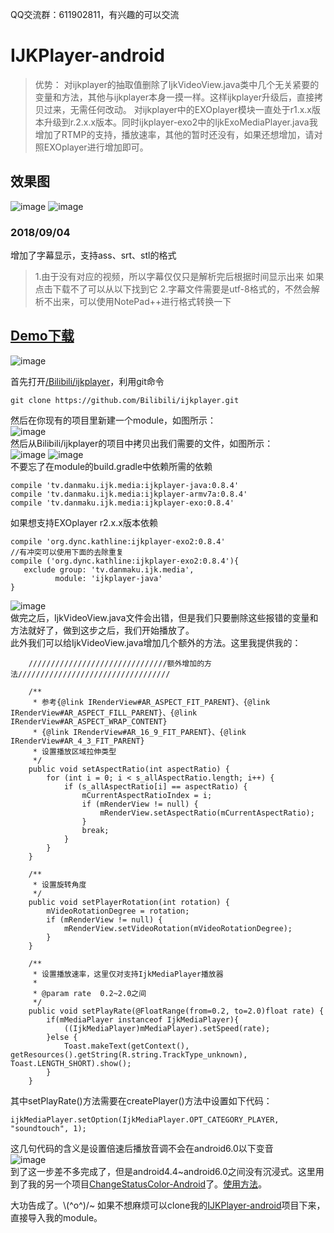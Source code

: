 QQ交流群：611902811，有兴趣的可以交流
# IJKPlayer-android
> 优势： 对ijkplayer的抽取值删除了IjkVideoView.java类中几个无关紧要的变量和方法，其他与ijkplayer本身一摸一样。这样ijkplayer升级后，直接拷贝过来，无需任何改动。
  对ijkplayer中的EXOplayer模块一直处于r1.x.x版本升级到r.2.x.x版本。同时ijkplayer-exo2中的IjkExoMediaPlayer.java我增加了RTMP的支持，播放速率，其他的暂时还没有，如果还想增加，请对照EXOplayer进行增加即可。
## 效果图
![image](https://raw.githubusercontent.com/DyncKathline/IJKPlayer-android/master/screenshot/GIF.gif)
![image](https://raw.githubusercontent.com/DyncKathline/IJKPlayer-android/master/screenshot/GIF1.gif)
### 2018/09/04
增加了字幕显示，支持ass、srt、stl的格式
> 1.由于没有对应的视频，所以字幕仅仅只是解析完后根据时间显示出来
如果点击下载不了可以从以下找到它
> 2.字幕文件需要是utf-8格式的，不然会解析不出来，可以使用NotePad++进行格式转换一下
## [Demo下载](https://raw.githubusercontent.com/DyncKathline/IJKPlayer-android/master/screenshot/app-debug.apk)
![image](https://raw.githubusercontent.com/DyncKathline/Blog/master/android/%E6%90%9C%E7%8B%97%E6%88%AA%E5%9B%BE20171013113817.png)  

首先打开[/Bilibili/ijkplayer](https://github.com/Bilibili/ijkplayer)，利用git命令
```
git clone https://github.com/Bilibili/ijkplayer.git
```
然后在你现有的项目里新建一个module，如图所示：  
![image](https://raw.githubusercontent.com/DyncKathline/Blog/master/android/%E6%90%9C%E7%8B%97%E6%88%AA%E5%9B%BE20170920160946.png)  
然后从Bilibili/ijkplayer的项目中拷贝出我们需要的文件，如图所示：  
![image](https://raw.githubusercontent.com/DyncKathline/Blog/master/android/%E6%90%9C%E7%8B%97%E6%88%AA%E5%9B%BE20170920160642.png)
![image](https://raw.githubusercontent.com/DyncKathline/Blog/master/android/%E6%90%9C%E7%8B%97%E6%88%AA%E5%9B%BE20170920160745.png)    
不要忘了在module的build.gradle中依赖所需的依赖  
```
compile 'tv.danmaku.ijk.media:ijkplayer-java:0.8.4'
compile 'tv.danmaku.ijk.media:ijkplayer-armv7a:0.8.4'
compile 'tv.danmaku.ijk.media:ijkplayer-exo:0.8.4'
```
如果想支持EXOplayer r2.x.x版本依赖
```
compile 'org.dync.kathline:ijkplayer-exo2:0.8.4'
//有冲突可以使用下面的去除重复
compile ('org.dync.kathline:ijkplayer-exo2:0.8.4'){
   exclude group: 'tv.danmaku.ijk.media',
          module: 'ijkplayer-java'
}
```
![image](https://raw.githubusercontent.com/DyncKathline/Blog/master/android/%E6%90%9C%E7%8B%97%E6%88%AA%E5%9B%BE20170920162026.png)  
做完之后，IjkVideoView.java文件会出错，但是我们只要删除这些报错的变量和方法就好了，做到这步之后，我们开始播放了。  
此外我们可以给IjkVideoView.java增加几个额外的方法。这里我提供我的：  
```
    ///////////////////////////////额外增加的方法//////////////////////////////////

    /**
     * 参考{@link IRenderView#AR_ASPECT_FIT_PARENT}、{@link IRenderView#AR_ASPECT_FILL_PARENT}、{@link IRenderView#AR_ASPECT_WRAP_CONTENT}
     * {@link IRenderView#AR_16_9_FIT_PARENT}、{@link IRenderView#AR_4_3_FIT_PARENT}
     * 设置播放区域拉伸类型
     */
    public void setAspectRatio(int aspectRatio) {
        for (int i = 0; i < s_allAspectRatio.length; i++) {
            if (s_allAspectRatio[i] == aspectRatio) {
                mCurrentAspectRatioIndex = i;
                if (mRenderView != null) {
                    mRenderView.setAspectRatio(mCurrentAspectRatio);
                }
                break;
            }
        }
    }

    /**
     * 设置旋转角度
     */
    public void setPlayerRotation(int rotation) {
        mVideoRotationDegree = rotation;
        if (mRenderView != null) {
            mRenderView.setVideoRotation(mVideoRotationDegree);
        }
    }

    /**
     * 设置播放速率，这里仅对支持IjkMediaPlayer播放器
     *
     * @param rate  0.2~2.0之间
     */
    public void setPlayRate(@FloatRange(from=0.2, to=2.0)float rate) {
        if(mMediaPlayer instanceof IjkMediaPlayer){
            ((IjkMediaPlayer)mMediaPlayer).setSpeed(rate);
        }else {
            Toast.makeText(getContext(), getResources().getString(R.string.TrackType_unknown), Toast.LENGTH_SHORT).show();
        }
    }
```
其中setPlayRate()方法需要在createPlayer()方法中设置如下代码：  
```
ijkMediaPlayer.setOption(IjkMediaPlayer.OPT_CATEGORY_PLAYER, "soundtouch", 1);
```
这几句代码的含义是设置倍速后播放音调不会在android6.0以下变音  
![image](https://raw.githubusercontent.com/DyncKathline/Blog/master/android/%E6%90%9C%E7%8B%97%E6%88%AA%E5%9B%BE20170920162620.png)  
到了这一步差不多完成了，但是android4.4~android6.0之间没有沉浸式。这里用到了我的另一个项目[ChangeStatusColor-Android](https://github.com/DyncKathline/ChangeStatusColor-Android)了。[使用方法](http://blog.csdn.net/dynckathline/article/details/78026789)。  

大功告成了。\\(^o^)/~
如果不想麻烦可以clone我的[IJKPlayer-android](https://github.com/DyncKathline/IJKPlayer-android)项目下来，直接导入我的module。

